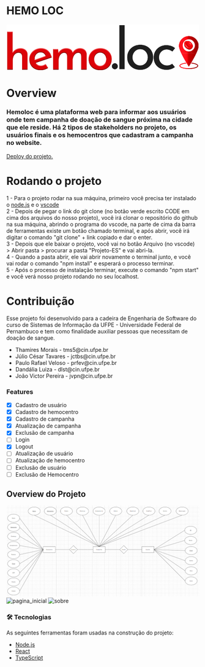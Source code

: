 # HEMO LOC
![logo_hemoloc](https://github.com/tms-5/Projeto-ES/blob/main/src/Assets/Img/hemo.loc.png)

<h1>Overview</h1>

<h3>Hemoloc é uma plataforma web para informar aos usuários onde tem campanha de doação de sangue próxima na cidade que ele reside.
Há 2 tipos de stakeholders no projeto, os usuários finais e os hemocentros que cadastram a campanha no website.</h3>
<a href="https://projeto-es.vercel.app/">Deploy do projeto.</a>

<h1>Rodando o projeto</h1>
1 - Para o projeto rodar na sua máquina, primeiro você precisa ter instalado o <a href="https://nodejs.org/en/download/">node.js</a> e o <a href="https://code.visualstudio.com/download">vscode</a> </br>
2 - Depois de pegar o link do git clone (no botão verde escrito CODE em cima dos arquivos do nosso projeto), você irá clonar o repositório do github na sua máquina, abrindo o programa do vscode, na parte de cima da barra de ferramentas existe um botão chamado terminal, e após abrir, você irá digitar o comando "git clone" + link copiado e dar o enter. </br>
3 - Depois que ele baixar o projeto, você vai no botão Arquivo (no vscode) > Abrir pasta > procurar a pasta "Projeto-ES" e vai abri-la. </br>
4 - Quando a pasta abrir, ele vai abrir novamente o terminal junto, e você vai rodar o comando "npm install" e esperará o processo terminar. </br>
5 - Após o processo de instalação terminar, execute o comando "npm start" e você verá nosso projeto rodando no seu localhost. </br>

<h1>Contribuição</h1>
Esse projeto foi desenvolvido para a cadeira de Engenharia de Software do curso de Sistemas de Informação da UFPE - Universidade Federal de Pernambuco e tem como finalidade auxiliar pessoas que necessitam de doação de sangue. 
<ul>
  <li>Thamires Morais - tms5@cin.ufpe.br</li>
  <li>Júlio César Tavares - jctbs@cin.ufpe.br</li>
  <li>Paulo Rafael Veloso - prfev@cin.ufpe.br</li>
  <li>Dandália Luiza  - dlst@cin.ufpe.br</li>
  <li>João Victor Pereira - jvpn@cin.ufpe.br</li>
</ul>

### Features

- [x] Cadastro de usuário
- [x] Cadastro de hemocentro
- [x] Cadastro de campanha
- [x] Atualização de campanha
- [x] Exclusão de campanha
- [ ] Login
- [x] Logout
- [ ] Atualização de usuário
- [ ] Atualização de hemocentro
- [ ] Exclusão de usuário
- [ ] Exclusão de Hemocentro

<h2> Overview do  Projeto </h2>

![modelo_er](https://github.com/tms-5/Projeto-ES/blob/main/public/modelo-ER.png)
![pagina_inicial](https://user-images.githubusercontent.com/55145670/143318204-7e0a669d-77a4-4016-8052-91a17d138ccb.png)
![sobre](https://user-images.githubusercontent.com/55145670/143318215-2276244d-d52d-40f2-88b3-5dbcff123711.png)

### 🛠 Tecnologias

As seguintes ferramentas foram usadas na construção do projeto:

- [Node.js](https://nodejs.org/en/)
- [React](https://pt-br.reactjs.org/)
- [TypeScript](https://www.typescriptlang.org/)
